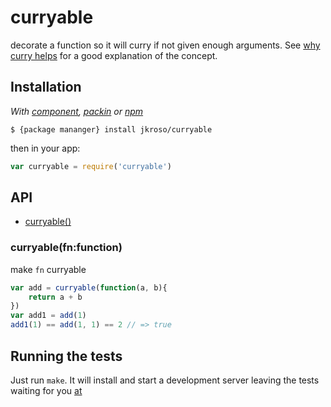 
# curryable

  decorate a function so it will curry if not given enough arguments. See [why curry helps](http://hughfdjackson.com/javascript/2013/07/06/why-curry-helps) for a good explanation of the concept.

## Installation

_With [component](//github.com/component/component), [packin](//github.com/jkroso/packin) or [npm](//github.com/isaacs/npm)_  

	$ {package mananger} install jkroso/curryable

then in your app:

```js
var curryable = require('curryable')
```

## API

- [curryable()](#curryable)

### curryable(fn:function)

  make `fn` curryable

```js
var add = curryable(function(a, b){
	return a + b
})
var add1 = add(1)
add1(1) == add(1, 1) == 2 // => true
```

## Running the tests

Just run `make`. It will install and start a development server leaving the tests waiting for you [at](http://localhost:3000/test)
